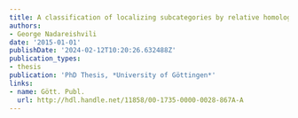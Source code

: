 ```yaml
---
title: A classification of localizing subcategories by relative homological algebra
authors:
- George Nadareishvili
date: '2015-01-01'
publishDate: '2024-02-12T10:20:26.632488Z'
publication_types:
- thesis
publication: 'PhD Thesis, *University of Göttingen*'
links:
- name: Gött. Publ.
  url: http://hdl.handle.net/11858/00-1735-0000-0028-867A-A
---
```

